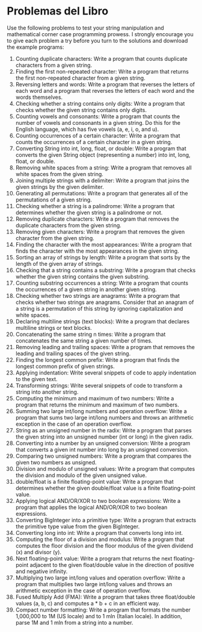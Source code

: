 # Problemas del Libro
Use the following problems to test your string manipulation and mathematical corner case programming prowess. I strongly encourage you to give each problem a try before you turn to the solutions and download the example programs:
1.	Counting duplicate characters: Write a program that counts duplicate characters from a given string.
2.	Finding the first non-repeated character: Write a program that returns the first non-repeated character from a given string.
3.	Reversing letters and words: Write a program that reverses the letters of each word and a program that reverses the letters of each word and the words themselves.
4.	Checking whether a string contains only digits: Write a program that checks whether the given string contains only digits.
5.	Counting vowels and consonants: Write a program that counts the number of vowels and consonants in a given string. Do this for the English language, which has five vowels (a, e, i, o, and u).
6.	Counting occurrences of a certain character: Write a program that counts the occurrences of a certain character in a given string.
7.	Converting String into int, long, float, or double: Write a program that converts the given String object (representing a number) into int, long, float, or double.
8.	Removing white spaces from a string: Write a program that removes all white spaces from the given string.
9.	Joining multiple strings with a delimiter: Write a program that joins the given strings by the given delimiter.
10.	Generating all permutations: Write a program that generates all of the permutations of a given string.
11.	Checking whether a string is a palindrome: Write a program that determines whether the given string is a palindrome or not.
12.	Removing duplicate characters: Write a program that removes the duplicate characters from the given string.
13.	Removing given characters: Write a program that removes the given character from the given string.
14.	Finding the character with the most appearances: Write a program that finds the character with the most appearances in the given string.
15.	Sorting an array of strings by length: Write a program that sorts by the length of the given array of strings.
16.	Checking that a string contains a substring: Write a program that checks whether the given string contains the given substring.
17.	Counting substring occurrences a string: Write a program that counts the occurrences of a given string in another given string.
18.	Checking whether two strings are anagrams: Write a program that checks whether two strings are anagrams. Consider that an anagram of a string is a permutation of this string by ignoring capitalization and white spaces.
19.	Declaring multiline strings (text blocks): Write a program that declares multiline strings or text blocks.
20.	Concatenating the same string n times: Write a program that concatenates the same string a given number of times.
21.	Removing leading and trailing spaces: Write a program that removes the leading and trailing spaces of the given string.
22.	Finding the longest common prefix: Write a program that finds the longest common prefix of given strings.
23.	Applying indentation: Write several snippets of code to apply indentation to the given text.
24.	Transforming strings: Write several snippets of code to transform a string into another string.
25.	Computing the minimum and maximum of two numbers: Write a program that returns the minimum and maximum of two numbers.
26.	Summing two large int/long numbers and operation overflow: Write a program that sums two large int/long numbers and throws an arithmetic exception in the case of an operation overflow.
27.	String as an unsigned number in the radix: Write a program that parses the given string into an unsigned number (int or long) in the given radix.
28.	Converting into a number by an unsigned conversion: Write a program that converts a given int number into long by an unsigned conversion.
29.	Comparing two unsigned numbers: Write a program that compares the given two numbers as unsigned.
30.	Division and modulo of unsigned values: Write a program that computes the division and modulo of the given unsigned value.
31.	double/float is a finite floating-point value: Write a program that determines whether the given double/float value is a finite floating-point value.
32.	Applying logical AND/OR/XOR to two boolean expressions: Write a program that applies the logical AND/OR/XOR to two boolean expressions.
33.	Converting BigInteger into a primitive type: Write a program that extracts the primitive type value from the given BigInteger.
34.	Converting long into int: Write a program that converts long into int.
35.	Computing the floor of a division and modulus: Write a program that computes the floor division and the floor modulus of the given dividend (x) and divisor (y).
36.	Next floating-point value: Write a program that returns the next floating-point adjacent to the given float/double value in the direction of positive and negative infinity.
37.	Multiplying two large int/long values and operation overflow: Write a program that multiplies two large int/long values and throws an arithmetic exception in the case of operation overflow.
38.	Fused Multiply Add (FMA): Write a program that takes three float/double values (a, b, c) and computes a * b + c in an efficient way.
39.	Compact number formatting: Write a program that formats the number 1,000,000 to 1M (US locale) and to 1 mln (Italian locale). In addition, parse 1M and 1 mln from a string into a number.